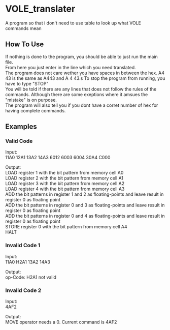 # VOLE_translater
A program so that i don't need to use table to look up what VOLE commands mean


## How To Use
If nothing is done to the program, you should be able to just run the main file.\
From here you just enter in the line which you need translated.\
The program does not care wether you have spaces in between the hex. A4 43 is the same as A443 and A 4 43.s
To stop the program from running, you have to type "STOP"\
You will be told if there are any lines that does not follow the rules of the commands. Although there are some exeptions where it amsues the "mistake" is on purpose.\
The program will also tell you if you dont have a corret number of hex for having complete commands.

## Examples
### Valid Code
Input: \
11A0 12A1 13A2 14A3 6012 6003 6004 30A4 C000

Output:\
LOAD register 1 with the bit pattern from memory cell A0\
LOAD register 2 with the bit pattern from memory cell A1\
LOAD register 3 with the bit pattern from memory cell A2\
LOAD register 4 with the bit pattern from memory cell A3\
ADD the bit patterns in register 1 and 2 as floating-points and leave result in register 0 as floating point\
ADD the bit patterns in register 0 and 3 as floating-points and leave result in register 0 as floating point\
ADD the bit patterns in register 0 and 4 as floating-points and leave result in register 0 as floating point\
STORE register 0 with the bit pattern from memory cell A4\
HALT

### Invalid Code 1
Input:\
11A0 H2A1 13A2 14A3

Output:\
op-Code: H2A1 not valid


### Invalid Code 2
Input:\
4AF2

Output:\
MOVE operator needs a 0. Current command is 4AF2
